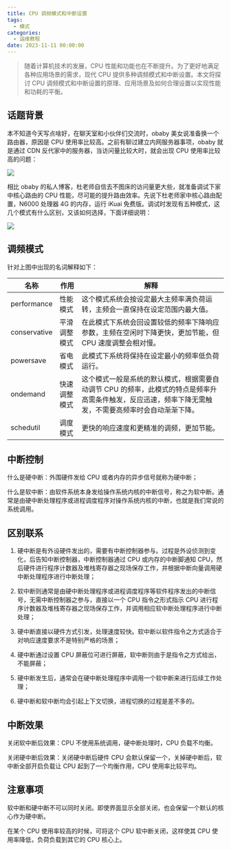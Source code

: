 ```yaml
---
title: CPU 调频模式和中断设置
tags:
  - 模式
categories:
  - 运维教程
date: 2023-11-11 00:00:00
---
```


> 随着计算机技术的发展，CPU 性能和功能也在不断提升。为了更好地满足各种应用场景的需求，现代 CPU 提供多种调频模式和中断设置。本文将探讨 CPU 调频模式和中断设置的原理、应用场景及如何合理设置以实现性能和功耗的平衡。

<!-- more -->

## 话题背景

本不知道今天写点啥好，在聊天室和小伙伴们交流时，obaby 美女说准备换一个路由器，原因是 CPU 使用率比较高。之前有聊过建立内网服务器事项，obaby 就是通过 CDN 反代家中的服务器，当访问量比较大时，就会出现 CPU 使用率比较高的问题：

![](https://cdn.dusays.com/2023/11/645-1.jpg)

相比 obaby 的私人博客，杜老师自信去不图床的访问量更大些，就准备调试下家中核心路由的 CPU 性能，尽可能的提升路由效率。先说下杜老师家中核心路由配置，N6000 处理器 4G 的内存，运行 iKuai 免费版。调试时发现有五种模式，这几个模式有什么区别，又该如何选择，下面详细说明：

![](https://cdn.dusays.com/2023/11/645-2.jpg)

## 调频模式

针对上图中出现的名词解释如下：

| 名称 | 作用 | 解释 |
| - | - | - |
| performance | 性能模式 | 这个模式系统会按设定最大主频率满负荷运转，主频会一直保持在设定范围内最大值。 |
| conservative | 平滑调整模式 | 在此模式下系统会回设置较低的频率下降响应参数，主频在空闲时下降更快，更加节能，但 CPU 速度调整会相对慢。 |
| powersave | 省电模式 | 此模式下系统将保持在设定最小的频率低负荷运行。 |
| ondemand | 快速调整模式 | 这个模式一般是系统的默认模式，根据需要自动调节 CPU 的频率，此模式的特点是频率升高需条件触发，反应迅速，频率下降无需触发，不需要高频率时会自动渐渐下降。 |
| schedutil | 调度模式 | 更快的响应速度和更精准的调频，更加节能。 |

## 中断控制

什么是硬中断：外围硬件发给 CPU 或者内存的异步信号就称为硬中断；

什么是软中断：由软件系统本身发给操作系统内核的中断信号，称之为软中断。通常是由硬中断处理程序或进程调度程序对操作系统内核的中断，也就是我们常说的系统调用。

## 区别联系

1. 硬中断是有外设硬件发出的，需要有中断控制器参与。过程是外设侦测到变化，后告知中断控制器，中断控制器通过 CPU 或内存的中断脚通知 CPU，然后硬件进行程序计数器及堆栈寄存器之现场保存工作，并根据中断向量调用硬中断处理程序进行中断处理；

2. 软中断则通常是由硬中断处理程序或进程调度程序等软件程序发出的中断信号，无需中断控制器之参与，直接以一个 CPU 指令之形式指示 CPU 进行程序计数器及堆栈寄存器之现场保存工作，并调用相应软中断处理程序进行中断处理；

3. 硬中断直接以硬件方式引发，处理速度较快。软中断以软件指令之方式适合于对响应速度要求不是特别严格的场景；

4. 硬中断通过设置 CPU 屏蔽位可进行屏蔽，软中断则由于是指令之方式给出，不能屏蔽；

5. 硬中断发生后，通常会在硬中断处理程序中调用一个软中断来进行后续工作处理；

6. 硬中断和软中断均会引起上下文切换，进程切换的过程是差不多的。

## 中断效果 

关闭软中断后效果：CPU 不使用系统调用，硬中断处理时，CPU 负载不均衡。

关闭硬中断后效果：关闭硬中断后硬件 CPU 会默认保留一个，关掉硬中断后，软中断全部开启负载让 CPU 起到了一个均衡作用，CPU 使用率比较平均。

## 注意事项

软中断和硬中断不可以同时关闭。即使界面显示全部关闭，也会保留一个默认的核心作为硬中断。

在某个 CPU 使用率较高的时候，可将这个 CPU 软中断关闭，这样使其 CPU 使用率降低，负荷负载到其它的 CPU 核心上。